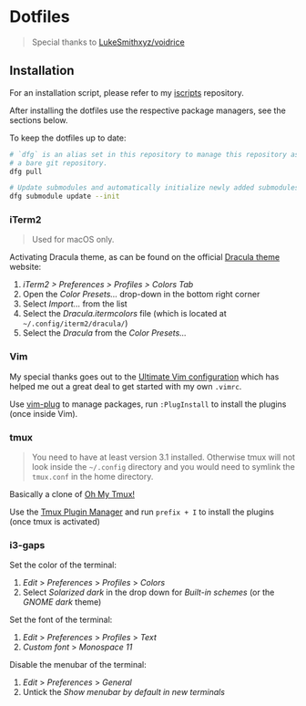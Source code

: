 # Dotfiles

> Special thanks to [LukeSmithxyz/voidrice](https://github.com/LukeSmithxyz/voidrice)

## Installation
For an installation script, please refer to my
[iscripts](https://github.com/yannickperrenet/iscripts) repository.

After installing the dotfiles use the respective package managers, see the sections below.

To keep the dotfiles up to date:
```bash
# `dfg` is an alias set in this repository to manage this repository as
# a bare git repository.
dfg pull

# Update submodules and automatically initialize newly added submodules.
dfg submodule update --init
```

### iTerm2
> Used for macOS only.

Activating Dracula theme, as can be found on the official
[Dracula theme](https://draculatheme.com/iterm/) website:
1. _iTerm2 > Preferences > Profiles > Colors Tab_
2. Open the _Color Presets..._ drop-down in the bottom right corner
3. Select _Import..._ from the list
4. Select the _Dracula.itermcolors_ file (which is located at `~/.config/iterm2/dracula/`)
5. Select the _Dracula_ from the _Color Presets..._

### Vim
My special thanks goes out to the [Ultimate Vim configuration](https://github.com/amix/vimrc) which
has helped me out a great deal to get started with my own `.vimrc`.

Use [vim-plug](https://github.com/junegunn/vim-plug) to manage packages, run `:PlugInstall` to
install the plugins (once inside Vim).

### tmux
> You need to have at least version 3.1 installed. Otherwise tmux will not look inside the
> `~/.config` directory and you would need to symlink the `tmux.conf` in the home directory.

Basically a clone of [Oh My Tmux!](https://github.com/gpakosz/.tmux)

Use the [Tmux Plugin Manager](https://github.com/tmux-plugins/tpm) and run `prefix + I` to install
the plugins (once tmux is activated)

### i3-gaps
Set the color of the terminal:
1. *Edit* > *Preferences* > *Profiles* > *Colors*
2. Select *Solarized dark* in the drop down for *Built-in schemes* (or the *GNOME dark* theme)

Set the font of the terminal:
1. *Edit* > *Preferences* > *Profiles* > *Text*
2. *Custom font* > *Monospace 11*

Disable the menubar of the terminal:
1. *Edit* > *Preferences* > *General*
2. Untick the *Show menubar by default in new terminals*
